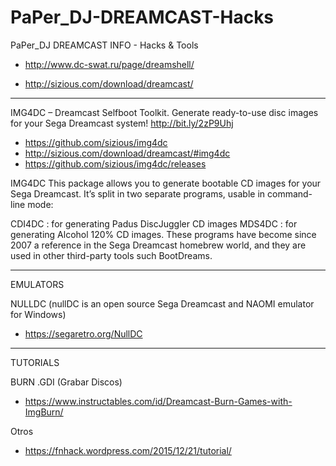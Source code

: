 # PaPer_DJ-DREAMCAST-Hacks
PaPer_DJ DREAMCAST INFO - Hacks & Tools
* http://www.dc-swat.ru/page/dreamshell/

* http://sizious.com/download/dreamcast/
----------------------------------------------------------


IMG4DC – Dreamcast Selfboot Toolkit. Generate ready-to-use disc images for your Sega Dreamcast system! http://bit.ly/2zP9Uhj
* https://github.com/sizious/img4dc
* http://sizious.com/download/dreamcast/#img4dc
* https://github.com/sizious/img4dc/releases

IMG4DC
This package allows you to generate bootable CD images for your Sega Dreamcast. It’s split in two separate programs, usable in command-line mode:

CDI4DC : for generating Padus DiscJuggler CD images
MDS4DC : for generating Alcohol 120% CD images.
These programs have become since 2007 a ​​reference in the Sega Dreamcast homebrew world, and they are used in other third-party tools such BootDreams.

--------------------------------------------------------------
EMULATORS

NULLDC (nullDC is an open source Sega Dreamcast and NAOMI emulator for Windows)
* https://segaretro.org/NullDC


--------------------------------------------------------------
TUTORIALS

BURN .GDI (Grabar Discos)
* https://www.instructables.com/id/Dreamcast-Burn-Games-with-ImgBurn/


Otros
* https://fnhack.wordpress.com/2015/12/21/tutorial/


